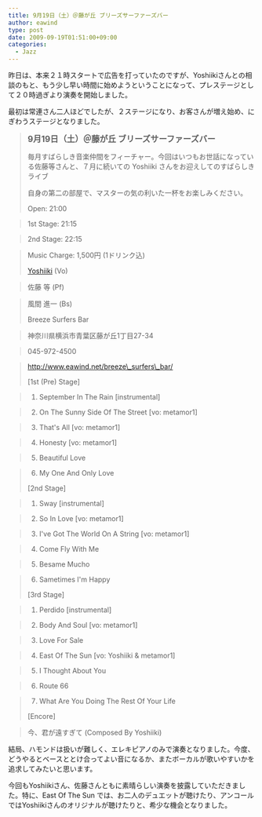 ```yaml
---
title: 9月19日（土）＠藤が丘 ブリーズサーファーズバー
author: eawind
type: post
date: 2009-09-19T01:51:00+09:00
categories:
  - Jazz
---
```

昨日は、本来２１時スタートで広告を打っていたのですが、Yoshiikiさんとの相談のもと、もう少し早い時間に始めようということになって、プレステージとして２０時過ぎより演奏を開始しました。

最初は常連さん二人ほどでしたが、２ステージになり、お客さんが増え始め、にぎわうステージとなりました。

> **<big>9月19日（土）＠藤が丘 ブリーズサーファーズバー</big>**
>
> 毎月すばらしき音楽仲間をフィーチャー。今回はいつもお世話になっている佐藤等さんと、７月に続いての Yoshiiki さんをお迎えしてのすばらしきライブ
>
> 自身の第二の部屋で、マスターの気の利いた一杯をお楽しみください。
>
> Open: 21:00

> 1st Stage: 21:15

> 2nd Stage: 22:15

> Music Charge: 1,500円 (1ドリンク込)
>
> <a href="http://www.yoshiiki.com/" target="_blank" rel="noopener noreferrer">Yoshiiki</a> (Vo)

> 佐藤 等 (Pf)

> 風間 進一 (Bs)
>
> Breeze Surfers Bar

> 神奈川県横浜市青葉区藤が丘1丁目27-34

> 045-972-4500

> http://www.eawind.net/breeze\_surfers\_bar/
>
> [1st (Pre) Stage]

> 1. September In The Rain [instrumental]

> 2. On The Sunny Side Of The Street [vo: metamor1]

> 3. That's All [vo: metamor1]

> 4. Honesty [vo: metamor1]

> 5. Beautiful Love

> 6. My One And Only Love
>
> [2nd Stage]

> 1. Sway [instrumental]

> 2. So In Love [vo: metamor1]

> 3. I've Got The World On A String [vo: metamor1]

> 4. Come Fly With Me

> 5. Besame Mucho

> 6. Sametimes I'm Happy
>
> [3rd Stage]

> 1. Perdido [instrumental]

> 2. Body And Soul [vo: metamor1]

> 3. Love For Sale

> 4. East Of The Sun [vo: Yoshiiki & metamor1]

> 5. I Thought About You

> 6. Route 66

> 7. What Are You Doing The Rest Of Your Life
>
> [Encore]

> 今、君が遠すぎて (Composed By Yoshiiki)

結局、ハモンドは扱いが難しく、エレキピアノのみで演奏となりました。今度、どうやるとベースととけ合ってよい音になるか、またボーカルが歌いやすいかを追求してみたいと思います。

今回もYoshiikiさん、佐藤さんともに素晴らしい演奏を披露していただきました。特に、East Of The Sun では、お二人のデュエットが聴けたり、アンコールではYoshiikiさんのオリジナルが聴けたりと、希少な機会となりました。

